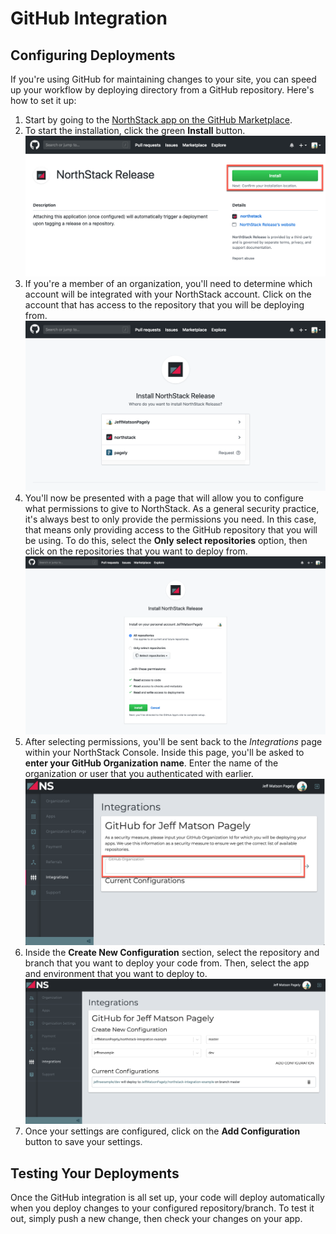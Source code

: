 # GitHub Integration

## Configuring Deployments

If you're using GitHub for maintaining changes to your site, you can speed up your workflow by deploying directory from a GitHub repository. Here's how to set it up:

1. Start by going to the [NorthStack app on the GitHub Marketplace](https://github.com/apps/northstack-release).
2. To start the installation, click the green **Install** button.
   ![NorthStack GitHub App](/_assets/images/github-integration/northstack-app.png)
3. If you're a member of an organization, you'll need to determine which account will be integrated with your NorthStack account. Click on the account that has access to the repository that you will be deploying from.
   ![NorthStack GitHub Account Selection](/_assets/images/github-integration/account-selection.png)
4. You'll now be presented with a page that will allow you to configure what permissions to give to NorthStack. As a general security practice, it's always best to only provide the permissions you need. In this case, that means only providing access to the GitHub repository that you will be using.
    To do this, select the **Only select repositories** option, then click on the repositories that you want to deploy from.
    ![NorthStack GitHub Permissions](/_assets/images/github-integration/permissions-settings.png)
5. After selecting permissions, you'll be sent back to the *Integrations* page within your NorthStack Console. Inside this page, you'll be asked to **enter your GitHub Organization name**. Enter the name of the organization or user that you authenticated with earlier.
   ![NorthStack Console Enter GitHub Organization Name](/_assets/images/github-integration/enter-github-organization.png)
6. Inside the **Create New Configuration** section, select the repository and branch that you want to deploy your code from. Then, select the app and environment that you want to deploy to.
   ![Configure GitHub Deployment Source Target](/_assets/images/github-integration/configurations.png)
7. Once your settings are configured, click on the **Add Configuration** button to save your settings.

## Testing Your Deployments

Once the GitHub integration is all set up, your code will deploy automatically when you deploy changes to your configured repository/branch. To test it out, simply push a new change, then check your changes on your app.